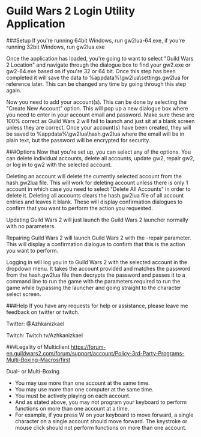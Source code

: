 # Guild Wars 2 Login Utility Application
###Setup
If you're running 64bit Windows, run gw2lua-64.exe, if you're running 32bit Windows, run gw2lua.exe

Once the application has loaded, you're going to want to select "Guild Wars 2 Location" and navigate through the dialogue box to find your gw2.exe or gw2-64.exe based on if you're 32 or 64 bit. Once this step has been completed it will save the data to %appdata%\gw2lua\settings.gw2lua for reference later. This can be changed any time by going through this step again.

Now you need to add your account(s). This can be done by selecting the "Create New Account" option. This will pop up a new dialogue box where you need to enter in your account email and password. Make sure these are 100% correct as Guild Wars 2 will fail to launch and just sit at a blank screen unless they are correct. Once your account(s) have been created, they will be saved to %appdata%\gw2lua\hash.gw2lua where the email will be in plain text, but the password will be encrypted for security.

###Options
Now that you're set up, you can select any of the options. You can delete individual accounts, delete all accounts, update gw2, repair gw2, or log in to gw2 with the selected account.

Deleting an account will delete the currently selected account from the hash.gw2lua file. This will work for deleting account unless there is only 1 account in which case you need to select "Delete All Accounts" in order to delete it. Deleting all accounts clears the hash.gw2lua file of all account entries and leaves it blank. These will display confirmation dialogues to confirm that you want to perform the action you requested.

Updating Guild Wars 2 will just launch the Guild Wars 2 launcher normally with no parameters.

Repairing Guild Wars 2 will launch Guild Wars 2 with the -repair parameter. This will display a confirmation dialogue to confirm that this is the action you want to perform.

Logging in will log you in to Guild Wars 2 with the selected account in the dropdown menu. It takes the account provided and matches the password from the hash.gw2lua file then decrypts the password and passes it to a command line to run the game with the parameters required to run the game while bypassing the launcher and going straight to the character select screen.

###Help
If you have any requests for help or assistance, please leave me feedback on twitter or twitch.

Twitter: @Azhkanizkael

Twitch: Twitch.tv/Azhkanizkael

###Legality of Multiclient
https://forum-en.guildwars2.com/forum/support/account/Policy-3rd-Party-Programs-Multi-Boxing-Macros/first

Dual- or Multi-Boxing
* You may use more than one account at the same time.
* You may use more than one computer at the same time.
* You must be actively playing on each account.
* And as stated above, you may not program your keyboard to perform functions on more than one account at a time. 
* For example, if you press W on your keyboard to move forward, a single character on a single account should move forward. The keystroke or mouse click should not perform functions on more than one account.
